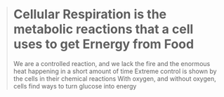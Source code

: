 > # Cellular Respiration is the metabolic reactions that a cell uses to get Ernergy from Food
> We are a controlled reaction, and we lack the fire and the enormous heat happening in a short amount of time
> Extreme control is shown by the cells in their chemical reactions
> With oxygen, and without oxygen, cells find ways to turn glucose into energy


